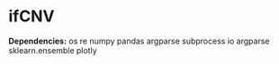 # ifCNV

**Dependencies:**
os
re
numpy
pandas
argparse
subprocess
io
argparse
sklearn.ensemble
plotly
